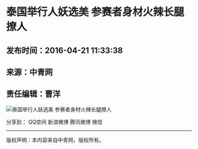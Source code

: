 # 泰国举行人妖选美 参赛者身材火辣长腿撩人

## 发布时间：2016-04-21 11:33:38  
## 来源：中青网  
## 责任编辑：曹洋  

![泰国举行人妖选美 参赛者身材火辣长腿撩人](http://www.cnr.cn/picture/pic/guoji/20160421/W020160421309737046478.jpg)  

分享到： QQ空间 新浪微博 腾讯微博 微信  

---  

版权声明：本内容来自中青网，版权所有。
<!-- tcd_original_link http://union.china.com.cn/txt/2016-04/21/content_8719333_3.htm -->
